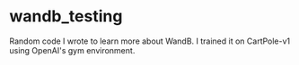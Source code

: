 # wandb_testing
Random code I wrote to learn more about WandB. I trained it on CartPole-v1 using OpenAI's gym environment.
